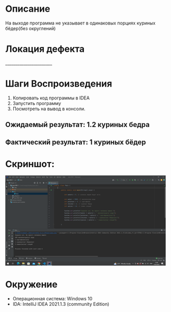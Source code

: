 # Описание 
На выходе программа не указывает в одинаковых порциях куриных бёдер(без округлений)
# Локация дефекта 
_______________________<br> 
# Шаги Воспроизведения
1. Копировать код программы в IDEA
2. Запустить программу 
3. Посмотреть на вывод в консоли. 
## Ожидаемый результат: 1.2 куриных бедра
## Фактический результат: 1 куриных бёдер
# Скриншот:
![Screenshot](screenshot.png)
# Окружение 
* Операционная система: Windows 10
*  IDA: IntelliJ IDEA 2021.1.3 (community Edition) 